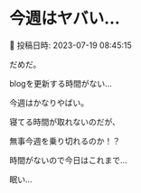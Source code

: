 # 今週はヤバい…

📅 投稿日時: 2023-07-19 08:45:15

だめだ。


blogを更新する時間がない…


今週はかなりやばい。


寝てる時間が取れないのだが、


無事今週を乗り切れるのか！？





時間がないので今日はこれまで…


眠い…
